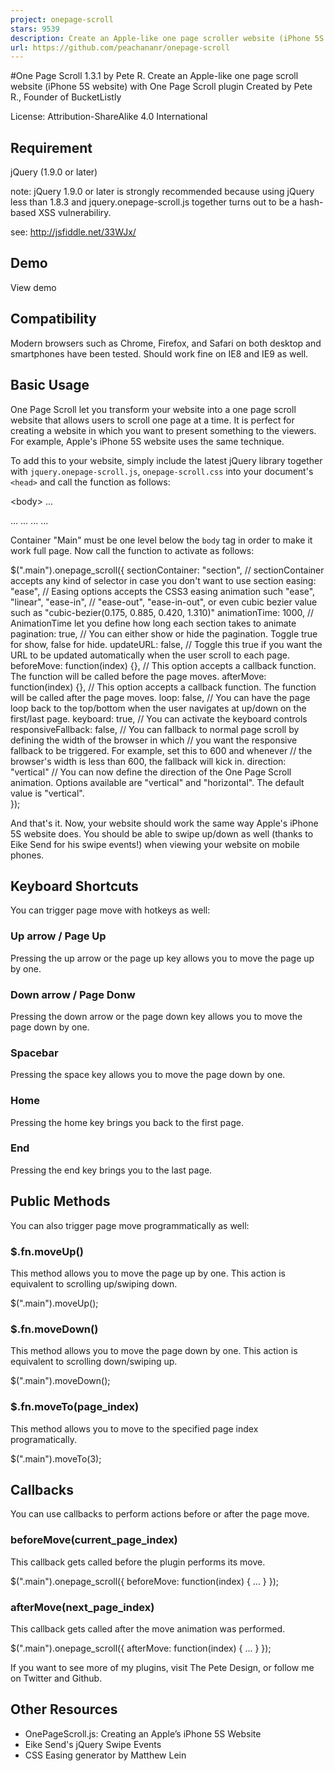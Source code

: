 ```yaml
---
project: onepage-scroll
stars: 9539
description: Create an Apple-like one page scroller website (iPhone 5S website) with One Page Scroll plugin
url: https://github.com/peachananr/onepage-scroll
---
```


#One Page Scroll 1.3.1 by Pete R. Create an Apple-like one page scroll website (iPhone 5S website) with One Page Scroll plugin Created by Pete R., Founder of BucketListly

License: Attribution-ShareAlike 4.0 International

Requirement
-----------

jQuery (1.9.0 or later)

note: jQuery 1.9.0 or later is strongly recommended because using jQuery less than 1.8.3 and jquery.onepage-scroll.js together turns out to be a hash-based XSS vulnerabiliry.

see: http://jsfiddle.net/33WJx/

Demo
----

View demo

Compatibility
-------------

Modern browsers such as Chrome, Firefox, and Safari on both desktop and smartphones have been tested. Should work fine on IE8 and IE9 as well.

Basic Usage
-----------

One Page Scroll let you transform your website into a one page scroll website that allows users to scroll one page at a time. It is perfect for creating a website in which you want to present something to the viewers. For example, Apple's iPhone 5S website uses the same technique.

To add this to your website, simply include the latest jQuery library together with `jquery.onepage-scroll.js`, `onepage-scroll.css` into your document's `<head>` and call the function as follows:

<body\>
  ...
  <div class\="main"\>
    <section\>...</section\>
    <section\>...</section\>
    ...
  </div\>
  ...
</body\>

Container "Main" must be one level below the `body` tag in order to make it work full page. Now call the function to activate as follows:

$(".main").onepage\_scroll({
   sectionContainer: "section",     // sectionContainer accepts any kind of selector in case you don't want to use section
   easing: "ease",                  // Easing options accepts the CSS3 easing animation such "ease", "linear", "ease-in",
                                    // "ease-out", "ease-in-out", or even cubic bezier value such as "cubic-bezier(0.175, 0.885, 0.420, 1.310)"
   animationTime: 1000,             // AnimationTime let you define how long each section takes to animate
   pagination: true,                // You can either show or hide the pagination. Toggle true for show, false for hide.
   updateURL: false,                // Toggle this true if you want the URL to be updated automatically when the user scroll to each page.
   beforeMove: function(index) {},  // This option accepts a callback function. The function will be called before the page moves.
   afterMove: function(index) {},   // This option accepts a callback function. The function will be called after the page moves.
   loop: false,                     // You can have the page loop back to the top/bottom when the user navigates at up/down on the first/last page.
   keyboard: true,                  // You can activate the keyboard controls
   responsiveFallback: false,        // You can fallback to normal page scroll by defining the width of the browser in which
                                    // you want the responsive fallback to be triggered. For example, set this to 600 and whenever
                                    // the browser's width is less than 600, the fallback will kick in.
   direction: "vertical"            // You can now define the direction of the One Page Scroll animation. Options available are "vertical" and "horizontal". The default value is "vertical".  
});

And that's it. Now, your website should work the same way Apple's iPhone 5S website does. You should be able to swipe up/down as well (thanks to Eike Send for his swipe events!) when viewing your website on mobile phones.

Keyboard Shortcuts
------------------

You can trigger page move with hotkeys as well:

### Up arrow / Page Up

Pressing the up arrow or the page up key allows you to move the page up by one.

### Down arrow / Page Donw

Pressing the down arrow or the page down key allows you to move the page down by one.

### Spacebar

Pressing the space key allows you to move the page down by one.

### Home

Pressing the home key brings you back to the first page.

### End

Pressing the end key brings you to the last page.

Public Methods
--------------

You can also trigger page move programmatically as well:

### $.fn.moveUp()

This method allows you to move the page up by one. This action is equivalent to scrolling up/swiping down.

  $(".main").moveUp();

### $.fn.moveDown()

This method allows you to move the page down by one. This action is equivalent to scrolling down/swiping up.

  $(".main").moveDown();

### $.fn.moveTo(page\_index)

This method allows you to move to the specified page index programatically.

  $(".main").moveTo(3);

Callbacks
---------

You can use callbacks to perform actions before or after the page move.

### beforeMove(current\_page\_index)

This callback gets called before the plugin performs its move.

  $(".main").onepage\_scroll({
    beforeMove: function(index) {
      ...
    }
  });

### afterMove(next\_page\_index)

This callback gets called after the move animation was performed.

  $(".main").onepage\_scroll({
    afterMove: function(index) {
      ...
    }
  });

If you want to see more of my plugins, visit The Pete Design, or follow me on Twitter and Github.

Other Resources
---------------

-   OnePageScroll.js: Creating an Apple’s iPhone 5S Website
-   Eike Send's jQuery Swipe Events
-   CSS Easing generator by Matthew Lein
